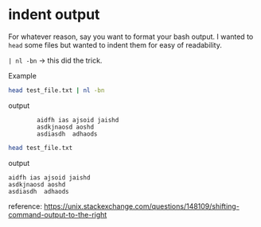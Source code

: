 # indent output 

For whatever reason, say you want to format your bash output. I wanted to `head` some files but wanted to indent them for easy of readability. 

`| nl -bn` -> this did the trick. 

Example 


```sh 
head test_file.txt | nl -bn
```

output 
```
        aidfh ias ajsoid jaishd
        asdkjnaosd aoshd
        asdiasdh  adhaods 
```


```sh 
head test_file.txt 
```

output 
```
aidfh ias ajsoid jaishd
asdkjnaosd aoshd
asdiasdh  adhaods
```


reference: https://unix.stackexchange.com/questions/148109/shifting-command-output-to-the-right